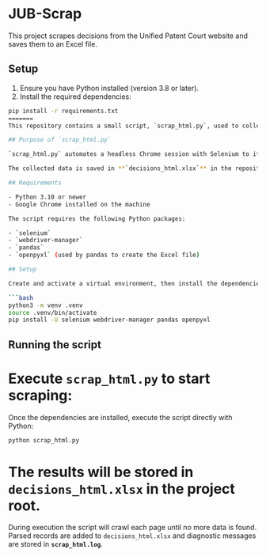 # JUB-Scrap

This project scrapes decisions from the Unified Patent Court website and saves them to an Excel file.

## Setup

1. Ensure you have Python installed (version 3.8 or later).
2. Install the required dependencies:

```bash
pip install -r requirements.txt
=======
This repository contains a small script, `scrap_html.py`, used to collect the public decisions available on the Unified Patent Court website.

## Purpose of `scrap_html.py`

`scrap_html.py` automates a headless Chrome session with Selenium to iterate through the pages of the UPC "decisions and orders" table. It extracts basic information (date, registry number, parties, etc.), then writes or appends the results to an Excel file. Logging information is written to `scrap_html.log` to track progress and issues.

The collected data is saved in **`decisions_html.xlsx`** in the repository root.

## Requirements

- Python 3.10 or newer
- Google Chrome installed on the machine

The script requires the following Python packages:

- `selenium`
- `webdriver-manager`
- `pandas`
- `openpyxl` (used by pandas to create the Excel file)

## Setup

Create and activate a virtual environment, then install the dependencies:

```bash
python3 -m venv .venv
source .venv/bin/activate
pip install -U selenium webdriver-manager pandas openpyxl
```

## Running the script

Execute `scrap_html.py` to start scraping:
=======
Once the dependencies are installed, execute the script directly with Python:


```bash
python scrap_html.py
```

The results will be stored in `decisions_html.xlsx` in the project root.
=======
During execution the script will crawl each page until no more data is found. Parsed records are added to `decisions_html.xlsx` and diagnostic messages are stored in **`scrap_html.log`**.

